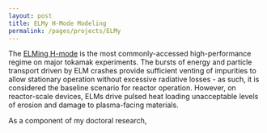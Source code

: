 ```yaml
---
layout: post
title: ELMy H-Mode Modeling
permalink: /pages/projects/ELMy
---
```


The [ELMing H-mode](/pages/fusionprimer/hmode) is the most commonly-accessed high-performance regime on major tokamak experiments.  The bursts of energy and particle transport driven by ELM crashes provide sufficient venting of impurities to allow stationary operation without excessive radiative losses - as such, it is considered the baseline scenario for reactor operation.  However, on reactor-scale devices, ELMs drive pulsed heat loading unacceptable levels of erosion and damage to plasma-facing materials.

As a component of my doctoral research, 
